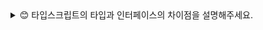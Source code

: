 <details>
<summary>😊 타입스크립트의 타입과 인터페이스의 차이점을 설명해주세요.
 </summary>
<br/>
**interface**는 **객체의 형태를 확장**하는 데 용이한 반면, **type**은 튜플, 인터섹션, 유니온 등을 이용하여 더 **복잡한 타입 정의 및 조합을 표현**하는 데 용이합니다.

먼저, **interface**는 선언 병합을 지원해 여러 번 선언할 수 있어, 주로 객체 타입을 **확장**할 때 유리합니다. 동일한 이름을 가진 interface를 여러 번 선언하면, 이 속성들이 자동으로 합쳐집니다. 예를 들면 다음과 같습니다.

```
interface Person {
  age: number;
  name: string;
  isBirthday: boolean;
}

interface Person {
  address: string;
}

const person1: Person = {
  age: 1,
  name: "abcd",
  isBirthday: false,
  address: "1010",
};

```

위 코드에서 Person interface를 여러 번 선언할 수 있으며, 결과적으로 하나의 interface로 병합됩니다.

반면, **type**으로 선언한 경우에는 동일한 이름을 중복 선언하면 에러가 발생합니다. 대신, **type**은 튜플과 같은 **복잡한 타입 표현**이 가능하며, **복잡한 타입 조합**을 위해 인터섹션(&)과 유니온(|) 연산자를 지원합니다.

예를 들어, type을 이용해 여러 타입을 조합하는 방식은 다음과 같습니다.

```
type BasicInfo = {
  name: string;
  age: number;
};

type ContactInfo = {
  email: string;
  phone: string;
};

// 인터섹션 타입 (&)을 사용해 두 타입을 결합하여 하나의 타입으로 생성
type PersonInfo = BasicInfo & ContactInfo;

const person2: PersonInfo = {
  name: "John",
  age: 30,
  email: "john@example.com",
  phone: "123-456-7890",
};

```

정리하자면, **interface**는 선언 병합을 통해 여러 번 선언이 가능하여 주로 객체 타입을 **확장**하는 데 유리하며, **type**은 튜플 등 복잡한 타입을 사용하고 유연한 연산자를 통해 복잡한 타입 조합을 **표현**하는 데 적합합니다.

</details>
<br/>
